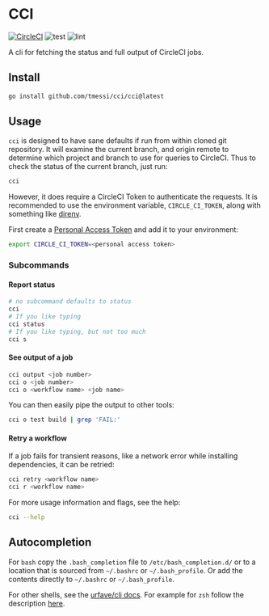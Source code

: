 # CCI

[![CircleCI](https://circleci.com/gh/tmessi/cci/tree/main.svg?style=svg)](https://circleci.com/gh/tmessi/cci/tree/main)
![test](https://github.com/tmessi/cci/actions/workflows/test.yml/badge.svg)
![lint](https://github.com/tmessi/cci/actions/workflows/lint.yml/badge.svg)


A cli for fetching the status and full output of CircleCI jobs.


## Install

```bash
go install github.com/tmessi/cci/cci@latest
```

## Usage

`cci` is designed to have sane defaults
if run from within cloned git repository.
It will examine the current branch, and origin remote
to determine which project and branch to use for queries to CircleCI.
Thus to check the status of the current branch, just run:

```bash
cci
```

However,
it does require a CircleCI Token to authenticate the requests.
It is recommended to use the environment variable, `CIRCLE_CI_TOKEN`,
along with something like
[direnv](https://direnv.net/).

First create a
[Personal Access Token](https://circleci.com/docs/2.0/managing-api-tokens/#creating-a-personal-api-token)
and add it to your environment:

```bash
export CIRCLE_CI_TOKEN=<personal access token>
```

### Subcommands

#### Report status

```bash
# no subcommand defaults to status
cci
# If you like typing
cci status
# If you like typing, but not too much
cci s
```

#### See output of a job

```bash
cci output <job number>
cci o <job number>
cci o <workflow name> <job name>
```

You can then easily pipe the output to other tools:

```bash
cci o test build | grep 'FAIL:'
```

#### Retry a workflow

If a job fails for transient reasons,
like a network error while installing dependencies,
it can be retried:

```bash
cci retry <workflow name>
cci r <workflow name>
```

For more usage information and flags, see the help:

```bash
cci --help
```

## Autocompletion

For `bash` copy the `.bash_completion` file to `/etc/bash_completion.d/`
or to a location that is sourced from `~/.bashrc` or `~/.bash_profile`.
Or add the contents directly to `~/.bashrc` or `~/.bash_profile`.

For other shells, see the
[urfave/cli docs](https://github.com/urfave/cli/blob/master/docs/v2/manual.md).
For example for `zsh` follow the description
[here](https://github.com/urfave/cli/blob/master/docs/v2/manual.md#zsh-support).
